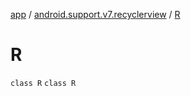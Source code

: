 [app](../../index.md) / [android.support.v7.recyclerview](../index.md) / [R](./index.md)

# R

`class R`
`class R`